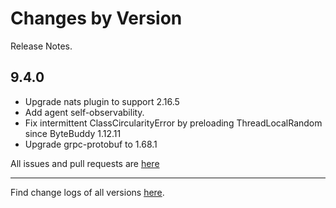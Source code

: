 Changes by Version
==================
Release Notes.

9.4.0
------------------

* Upgrade nats plugin to support 2.16.5
* Add agent self-observability.
* Fix intermittent ClassCircularityError by preloading ThreadLocalRandom since ByteBuddy 1.12.11
* Upgrade grpc-protobuf to 1.68.1


All issues and pull requests are [here](https://github.com/apache/skywalking/milestone/222?closed=1)

------------------
Find change logs of all versions [here](changes).
